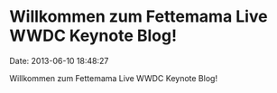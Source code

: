 Willkommen zum Fettemama Live WWDC Keynote Blog!
================================================

Date: 2013-06-10 18:48:27

Willkommen zum Fettemama Live WWDC Keynote Blog!
